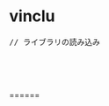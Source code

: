vinclu
======

<pre>
// ライブラリの読み込み
<script type="text/javascript" src="vinclu_led.js"></script>

<script type="text/javascript">
// 点灯
led1 = new VincluLed(100,100);
// 激しく点滅　
led2 = new VincluLed(100, 1);
// 緩やかな点滅
led3 = new VincluLed(100, 10);

// 点灯
led1.on();
// 消灯
led1.off();

</script>
</pre>

======
